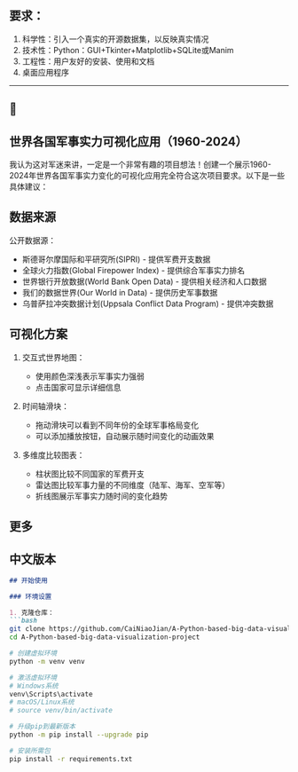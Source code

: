 ## 要求：
1. 科学性：引入一个真实的开源数据集，以反映真实情况
2. 技术性：Python：GUI+Tkinter+Matplotlib+SQLite或Manim
3. 工程性：用户友好的安装、使用和文档
4. 桌面应用程序
---
## 🏮
## 世界各国军事实力可视化应用（1960-2024）
我认为这对军迷来讲，一定是一个非常有趣的项目想法！创建一个展示1960-2024年世界各国军事实力变化的可视化应用完全符合这次项目要求。以下是一些具体建议：

## 数据来源
公开数据源：

- 斯德哥尔摩国际和平研究所(SIPRI) - 提供军费开支数据
- 全球火力指数(Global Firepower Index) - 提供综合军事实力排名
- 世界银行开放数据(World Bank Open Data) - 提供相关经济和人口数据
- 我们的数据世界(Our World in Data) - 提供历史军事数据
- 乌普萨拉冲突数据计划(Uppsala Conflict Data Program) - 提供冲突数据

## 可视化方案
1. 交互式世界地图：
   
   - 使用颜色深浅表示军事实力强弱
   - 点击国家可显示详细信息

2. 时间轴滑块：
   
   - 拖动滑块可以看到不同年份的全球军事格局变化
   - 可以添加播放按钮，自动展示随时间变化的动画效果

3. 多维度比较图表：
   
   - 柱状图比较不同国家的军费开支
   - 雷达图比较军事力量的不同维度（陆军、海军、空军等）
   - 折线图展示军事实力随时间的变化趋势
## 更多

## 中文版本

```markdown
## 开始使用

### 环境设置

1. 克隆仓库：
```bash
git clone https://github.com/CaiNiaoJian/A-Python-based-big-data-visualization-project.git
cd A-Python-based-big-data-visualization-project

# 创建虚拟环境
python -m venv venv

# 激活虚拟环境
# Windows系统
venv\Scripts\activate
# macOS/Linux系统
# source venv/bin/activate

# 升级pip到最新版本
python -m pip install --upgrade pip

# 安装所需包
pip install -r requirements.txt